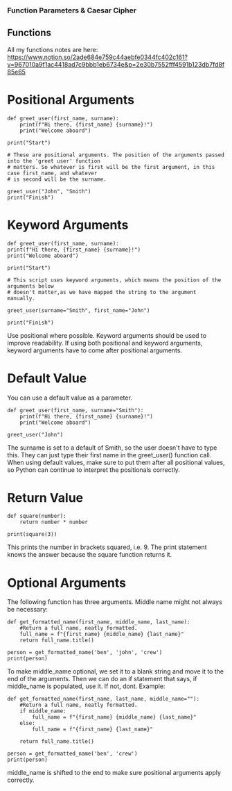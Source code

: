 ### Function Parameters & Caesar Cipher

## Functions
All my functions notes are here: https://www.notion.so/2ade684e759c44aebfe0344fc402c161?v=967010a9f1ac4418ad7c9bbb1eb6734e&p=2e30b7552fff4591b123db7fd8f85e65

# Positional Arguments
    def greet_user(first_name, surname): 
        print(f"Hi there, {first_name} {surname}!") 
        print("Welcome aboard") 

    print("Start") 

    # These are positional arguments. The position of the arguments passed into the 'greet user' function 
    # matters. So whatever is first will be the first argument, in this case first_name, and whatever 
    # is second will be the surname. 

    greet_user("John", "Smith") 
    print("Finish")

# Keyword Arguments
    def greet_user(first_name, surname): 
    print(f"Hi there, {first_name} {surname}!") 
    print("Welcome aboard") 

    print("Start") 

    # This script uses keyword arguments, which means the position of the arguments below 
    # doesn't matter,as we have mapped the string to the argument manually. 

    greet_user(surname="Smith", first_name="John") 

    print("Finish")

Use positional where possible. Keyword arguments should be used to improve readability. If using both positional and keyword arguments, keyword arguments have to come after positional arguments.

# Default Value
You can use a default value as a parameter.

    def greet_user(first_name, surname="Smith"): 
        print(f"Hi there, {first_name} {surname}!") 
        print("Welcome aboard") 

    greet_user("John")  

The surname is set to a default of Smith, so the user doesn't have to type this. They can just type their first name in the greet_user() function call.
When using default values, make sure to put them after all positional values, so Python can continue to interpret the positionals correctly.

# Return Value
    def square(number):
	    return number * number

    print(square(3))

This prints the number in brackets squared, i.e. 9. The print statement knows the answer because the square function returns it.

# Optional Arguments
The following function has three arguments. Middle name might not always be necessary:

    def get_formatted_name(first_name, middle_name, last_name):
        #Return a full name, neatly formatted.
        full_name = f"{first_name} {middle_name} {last_name}"
        return full_name.title()

    person = get_formatted_name('ben', 'john', 'crew')
    print(person)

To make middle_name optional, we set it to a blank string and move it to the end of the arguments. Then we can do an if statement that says, if middle_name is populated, use it. If not, dont. Example:

    def get_formatted_name(first_name, last_name, middle_name=""):
        #Return a full name, neatly formatted.
        if middle_name:
            full_name = f"{first_name} {middle_name} {last_name}"
        else:
            full_name = f"{first_name} {last_name}"

        return full_name.title()

    person = get_formatted_name('ben', 'crew')
    print(person)

middle_name is shifted to the end to make sure positional arguments apply correctly.